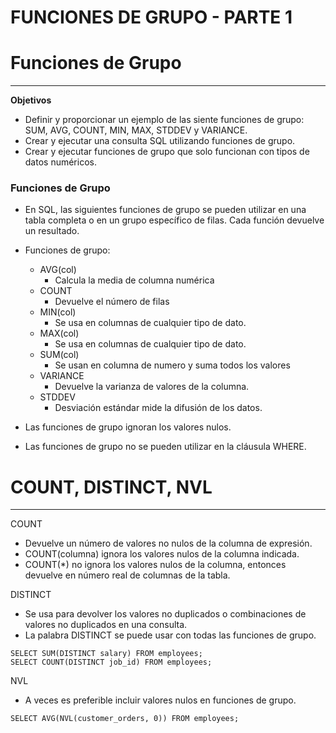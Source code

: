 
# FUNCIONES DE GRUPO - PARTE 1

# Funciones de Grupo
--------------

**Objetivos**
- Definir y proporcionar un ejemplo de las siente funciones de grupo: SUM, AVG, COUNT, MIN, MAX, STDDEV y VARIANCE.
- Crear y ejecutar una consulta SQL utilizando funciones de grupo.
- Crear y ejecutar funciones de grupo que solo funcionan con tipos de datos numéricos.
### Funciones de Grupo
- En SQL, las siguientes funciones de grupo se pueden utilizar en una tabla completa o en un grupo específico de filas. Cada función devuelve un resultado.
- Funciones de grupo:
	- AVG(col)
		- Calcula la media de columna numérica
	- COUNT
		- Devuelve el número de filas
	- MIN(col)
		- Se usa en columnas de cualquier tipo de dato.
	- MAX(col)
		- Se usa en columnas de cualquier tipo de dato.
	- SUM(col) 
		- Se usan en columna de numero y suma todos los valores
	- VARIANCE
		- Devuelve la varianza de valores de la columna.
	- STDDEV
		- Desviación estándar mide la difusión de los datos.

- Las funciones de grupo ignoran los valores nulos.
- Las funciones de grupo no se pueden utilizar en la cláusula WHERE.

# COUNT, DISTINCT, NVL
------------------------------

COUNT
- Devuelve un número de valores no nulos de la columna de expresión.
- COUNT(columna) ignora los valores nulos de la columna indicada.
- COUNT(\*) no ignora los valores nulos de la columna, entonces devuelve en número real de columnas de la tabla.

DISTINCT
- Se usa para devolver los valores no duplicados o combinaciones de valores no duplicados en una consulta.
- La palabra DISTINCT se puede usar con todas las funciones de grupo.

```
SELECT SUM(DISTINCT salary) FROM employees;
SELECT COUNT(DISTINCT job_id) FROM employees;
```

NVL
- A veces es preferible incluir valores nulos en funciones de grupo.

```
SELECT AVG(NVL(customer_orders, 0)) FROM employees;
```













































